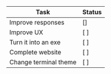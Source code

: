 <!-- make a checkbox style todo list in a table -->
| Task | Status |
|------|--------|
| Improve responses | [] |
| Improve UX | [ ] |
| Turn it into an exe | [ ] |
| Complete website | [ ] |
| Change terminal theme | [ ] |
